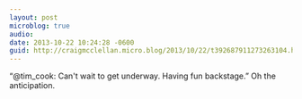 ```yaml
---
layout: post
microblog: true
audio: 
date: 2013-10-22 10:24:28 -0600
guid: http://craigmcclellan.micro.blog/2013/10/22/t392687911273263104.html
---
```

“@tim_cook: Can't wait to get underway. Having fun backstage.” Oh the anticipation.
